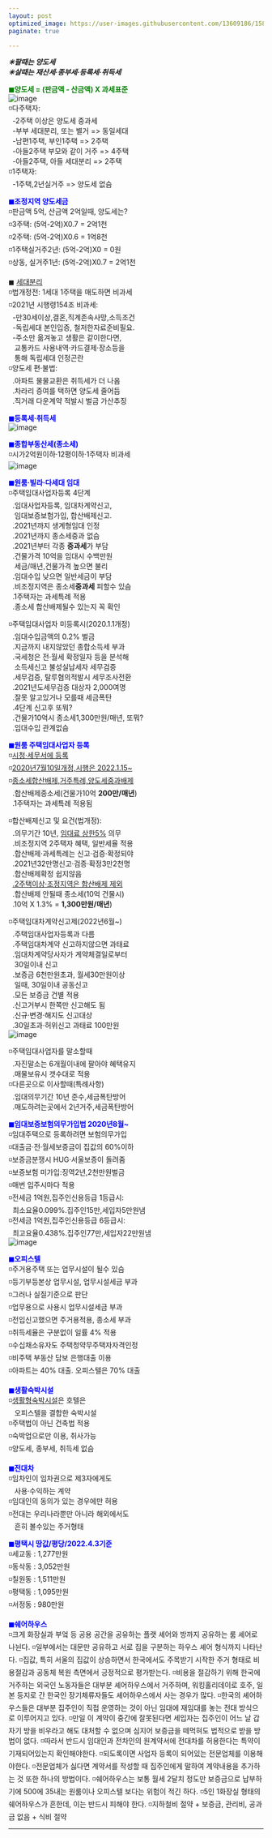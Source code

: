 ```yaml
---
layout: post
optimized_image: https://user-images.githubusercontent.com/13609186/158834851-5c5d7736-001b-448d-8bb6-eb99f2f16233.jpg
paginate: true

---
```

***✳팔때는 양도세***<br>
***✳살때는 재산세·종부세·등록세·취득세***<br>

<span style="color:green">**◼양도세 = (판금액 - 산금액) X 과세표준**</span><br>
![image](https://thumb.mt.co.kr/06/2021/05/2021051314510663694_1.jpg/dims/optimize/) <br>
◽다주택자: <br>
&nbsp; -2주택 이상은 양도세 중과세 <br>
&nbsp; -부부 세대분리, 또는 별거 => 동일세대 <br>
&nbsp; -남편1주택, 부인1주택 => 2주택 <br>
&nbsp; -아들2주택 부모와 같이 거주 => 4주택 <br>
&nbsp; -아들2주택, 아들 세대분리 => 2주택 <br>
◽1주택자: <br>
&nbsp; -1주택,2년실거주 => 양도세 없슴<br>

<span style="color:blue">**◼조정지역 양도세금**</span> <br>
◽판금액 5억, 산금액 2억일때, 양도세는? <br>
◽3주택: (5억-2억)X0.7 = 2억1천 <br>
◽2주택: (5억-2억)X0.6 = 1억8천 <br>
◽1주택실거주2년: (5억-2억)X0 =  0원 <br>
◽상동, 실거주1년: (5억-2억)X0.7 = 2억1천 <br>

◼ [세대분리](https://www.mylawstory.com/3475/)<br>
◽법개정전: 1세대 1주택을 매도하면 비과세<br>
◽2021년 시행령154조 비과세:<br>
&nbsp; -만30세이상,결혼,직계존속사망,소득조건<br>
&nbsp; -독립세대 본인입증, 철저한자료준비필요.<br>
&nbsp; -주소만 옮겨놓고 생활은 같이한다면, <br>
&nbsp;&nbsp;&nbsp;교통카드 사용내역·카드결제·장소등을<br>
&nbsp;&nbsp;&nbsp;통해 독립세대 인정곤란<br>
◽양도세 편·불법:<br>
&nbsp; .아파트 물물교환은 취득세가 더 나옴<br>
&nbsp; .차라리 증여를 택하면 양도세 줄어듬<br>
&nbsp; .직거래 다운계약 적발시 벌금 가산추징<br>

<span style="color:blue">**◼등록세·취득세**</span><br>
![image](https://t1.daumcdn.net/cfile/blog/2211B6395891DCA237)<br>

<span style="color:blue">**◼종합부동산세(종소세)**</span><br>
◽시가2억원이하·12평이하·1주택자 비과세<br>
![image](http://cdn.bizwatch.co.kr/news/photo/2019/01/24/0e367ee0334549d9740249280791160d112724.jpg)<br>

<span style="color:blue">**◼원룸·빌라·다세대 임대**</span><br>
◽주택임대사업자등록 4단계<br>
&nbsp; .임대사업자등록, 임대차계약신고,<br>
&nbsp;&nbsp;&nbsp;임대보증보험가입, 합산배제신고.<br>
&nbsp; .2021년까지 생계형임대 인정<br>
&nbsp; .2021년까지 종소세중과 없슴<br>
&nbsp; .2021년부터 각종 **중과세**가 부담<br>
&nbsp; .건물가격 10억을 임대시 수백만원<br>
&nbsp;&nbsp;&nbsp;세금/매년,건물가격 높으면 불리<br>
&nbsp; .임대수입 낮으면 일반세금이 부담<br>
&nbsp; .비조정지역은 종소세**중과세** 피할수 있슴<br>
&nbsp; .1주택자는 과세특례 적용<br>
&nbsp; .종소세 합산배제될수 있는지 꼭 확인<br>

◽주택임대사업자 미등록시(2020.1.1개정)<br>
&nbsp; .임대수입금액의 0.2% 벌금<br>
&nbsp; .지금까지 내지않았던 종합소득세 부과<br>
&nbsp; .국세청은 전·월세 확정일자 등을 분석해<br>
&nbsp;&nbsp;&nbsp;소득세신고 불성실납세자 세무검증<br>
&nbsp; .세무검증, 탈루혐의적발시 세무조사전환<br>
&nbsp; .2021년도세무검증 대상자 2,000여명<br>
&nbsp; .잘못 알고있거나 모를때 세금폭탄<br>
&nbsp; .4단계 신고후 또뭐?<br>
&nbsp; .건물가10억시 종소세1,300만원/매년, 또뭐?<br>
&nbsp; .임대수입 관계없슴<br>

<span style="color:blue">**◼원룸 주택임대사업자 등록**</span><br>
◽[시청·세무서에 등록](https://easylaw.go.kr/CSP/CnpClsMain.laf?popMenu=ov&csmSeq=864&ccfNo=4&cciNo=1&cnpClsNo=1)<br>
◽[2020년7월10일개정,시행은 2022.1.15~](https://www.law.go.kr/LSW/LsiJoLinkP.do?docType=&lsNm=%EB%AF%BC%EA%B0%84%EC%9E%84%EB%8C%80%EC%A3%BC%ED%83%9D%EC%97%90+%EA%B4%80%ED%95%9C+%ED%8A%B9%EB%B3%84%EB%B2%95&joNo=&languageType=KO&paras=1#)<br>
◽[종소세합산배제,거주특례,양도세중과배제](https://www.yna.co.kr/view/AKR20200914076700002)<br>
&nbsp; .합산배제종소세(건물가10억 **200만/매년**)<br>
&nbsp; .1주택자는 과세특례 적용됨<br>

◽합산배제신고 및 요건(법개정): <br>
&nbsp; .의무기간 10년, [임대료 상한5%](https://www.mylawstory.com/660/) 의무<br>
&nbsp; .비조정지역 2주택자 혜택, 일반세율 적용<br>
&nbsp; .합산배제·과세특례는 신고·검증·확정되야<br>
&nbsp; .2021년32만명신고·검증·확정3만2천명<br>
&nbsp; .합산배제확정 쉽지않음<br>
&nbsp; [.2주택이상·조정지역은 합산배제 제외](https://www.yna.co.kr/view/AKR20190916074100002>)<br>
&nbsp; .합산배제 안될때 종소세(10억 건물시)<br>
&nbsp; .10억 X 1.3% = **1,300만원/매년**)<br>

◽주택임대차계약신고제(2022년6월~)<br>
&nbsp; .주택임대사업자등록과 다름<br>
&nbsp; .주택임대차계약 신고하지않으면 과태료<br>
&nbsp; .임대차계약당사자가 계약체결일로부터<br>
&nbsp;&nbsp;&nbsp;30일이내 신고<br>
&nbsp; .보증금 6천만원초과, 월세30만원이상<br>
&nbsp;&nbsp;&nbsp;일때, 30일이내 공동신고<br> 
&nbsp; .모든 보증금 건별 적용<br> 
&nbsp; .신고거부시 한쪽만 신고해도 됨<br>
&nbsp; .신규·변경·해지도 신고대상<br>
&nbsp; .30일초과·허위신고 과태료 100만원<br>
![image](https://img1.daumcdn.net/thumb/R1280x0/?scode=mtistory2&fname=https%3A%2F%2Fblog.kakaocdn.net%2Fdn%2FHDmuw%2FbtqEtFXBeN6%2FqoY0kHGZKTBPITFmd3IBD0%2Fimg.png)<br>

◽주택임대사업자를 말소할때<br>
&nbsp; .자진말소는 6개월이내에 팔아야 혜택유지<br>
&nbsp; .매물보유시 갯수대로 적용<br>
◽다른곳으로 이사할때(특례사항)<br>
&nbsp; .임대의무기간 10년 준수,세금폭탄방어<br>
&nbsp; .매도하려는곳에서 2년거주,세금폭탄방어<br>

<span style="color:blue">**◼임대보증보험의무가입법 2020년8월~**</span><br>
◽임대주택으로 등록하려면 보험의무가입<br>
◽대출금·전·월세보증금이 집값의 60%이하<br>
◽보증금분쟁시 HUG·서울보증이 돌려줌<br>
◽보증보험 미가입:징역2년,2천만원벌금<br>
◽매번 입주시마다 적용<br>
◽전세금 1억원,집주인신용등급 1등급시:<br>
&nbsp; 최소요율0.099%.집주인15만,세입자5만원냄<br>
◽전세금 1억원,집주인신용등급 6등급시:<br>
&nbsp; 최고요율0.438%.집주인77만,세입자22만원냄<br>
![image](https://img.hankyung.com/photo/202008/01.23519684.1.jpg) <br>

<span style="color:blue">**◼오피스텔**</span><br>
◽주거용주택 또는 업무시설이 될수 있슴<br>
◽등기부등본상 업무시설, 업무시설세금 부과<br>
◽그러나 실질기준으로 판단<br>
◽업무용으로 사용시 업무시설세금 부과<br>
◽전입신고했으면 주거용적용, 종소세 부과<br>
◽취득세율은 구분없이 일률 4% 적용<br>
◽수십채소유자도 주택청약무주택자자격인정<br>
◽비주택 부동산 담보 은행대출 이용<br>
◽아파트는 40% 대출. 오피스텔은 70% 대출<br>

<span style="color:blue">**◼생활숙박시설**</span><br>
◽[생활형숙박시설](https://www.bizhankook.com/bk/article/22709)은 호텔은<br>
&nbsp;&nbsp;&nbsp;오피스텔을 결합한 숙박시설<br>
◽주택법이 아닌 건축법 적용<br>
◽숙박업으로만 이용, 취사가능<br>
◽양도세, 종부세, 취득세 없슴<br>

<span style="color:blue">**◼전대차**</span><br>
◽임차인이 임차권으로 제3자에게도<br>
&nbsp;&nbsp;&nbsp;사용·수익하는 계약<br>
◽임대인의 동의가 있는 경우에만 허용<br>
◽전대는 우리나라뿐만 아니라 해외에서도 <br>
&nbsp;&nbsp;&nbsp;흔히 볼수있는 주거형태<br>

<span style="color:blue">**◼평택시 땅값/평당/2022.4.3기준**</span><br>
◽세교동 : 1,277만원<br>
◽동삭동 : 3,052만원<br>
◽칠원동 : 1,511만원<br>
◽평택동 : 1,095만원<br>
◽서정동 : 980만원<br>

<span style="color:blue">**◼쉐어하우스**</span><br>
◽크게 화장실과 부엌 등 공용 공간을 공유하는 플랫 셰어와 방까지 공유하는 룸 셰어로 나뉜다. 
◽일부에서는 대문만 공유하고 서로 집을 구분하는 하우스 셰어 형식까지 나타난다.
◽집값, 특히 서울의 집값이 상승하면서 한국에서도 주목받기 시작한 주거 형태로 비용절감과 공동체 복원 측면에서 긍정적으로 평가받는다.
◽비용을 절감하기 위해 한국에 거주하는 외국인 노동자들은 대부분 셰어하우스에서 거주하며, 워킹홀리데이로 호주, 일본 등지로 간 한국인 장기체류자들도 셰어하우스에서 사는 경우가 많다.
◽한국의 셰어하우스들은 대부분 집주인이 직접 운영하는 것이 아닌 임대에 재임대를 놓는 전대 방식으로 이루어지고 있다.
◽만일 이 계약이 중간에 잘못된다면 세입자는 집주인이 어느 날 갑자기 방을 비우라고 해도 대처할 수 없으며 심지어 보증금을 떼먹혀도 법적으로 받을 방법이 없다.
◽따라서 반드시 임대인과 전차인의 원계약서에 전대차를 허용한다는 특약이 기재되어있는지 확인해야한다.
◽되도록이면 사업자 등록이 되어있는 전문업체를 이용해야한다.
◽전문업체가 싫다면 계약서를 작성할 때 집주인에게 말하여 계약내용을 추가하는 것 또한 하나의 방법이다.
◽쉐어하우스는 보통 월세 2달치 정도만 보증금으로 납부하기에 500에 35내는 원룸이나 오피스텔 보다는 위험이 적긴 하다.
◽5인 1화장실 형태의 쉐어하우스가 흔한데, 이는 반드시 피해야 한다.
◽지하철비 절약 + 보증금, 관리비, 공과금 없음 + 식비 절약


---

